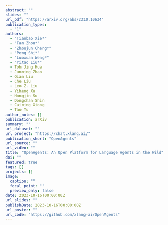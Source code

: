 ```yaml
---
abstract: ""
slides: ""
url_pdf: "https://arxiv.org/abs/2310.10634"
publication_types:
  - "1"
authors:
  - "Tianbao Xie*"
  - "Fan Zhou*"
  - "Zhoujun Cheng*"
  - "Peng Shi*"
  - "Luoxuan Weng*"
  - "Yitao Liu*"
  - Toh Jing Hua
  - Junning Zhao
  - Qian Liu
  - Che Liu
  - Leo Z. Liu
  - Yiheng Xu
  - Hongjin Su
  - Dongchan Shin
  - Caiming Xiong
  - Tao Yu
author_notes: []
publication: arXiv
summary: ""
url_dataset: ""
url_project: "https://chat.xlang.ai/"
publication_short: "OpenAgents"
url_source: ""
url_video: ""
title: "OpenAgents: An Open Platform for Language Agents in the Wild"
doi: ""
featured: true
tags: []
projects: []
image:
  caption: ""
  focal_point: ""
  preview_only: false
date: 2023-10-16T00:00:00Z
url_slides: ""
publishDate: 2023-10-16T00:00:00Z
url_poster: ""
url_code: "https://github.com/xlang-ai/OpenAgents"
---
```

